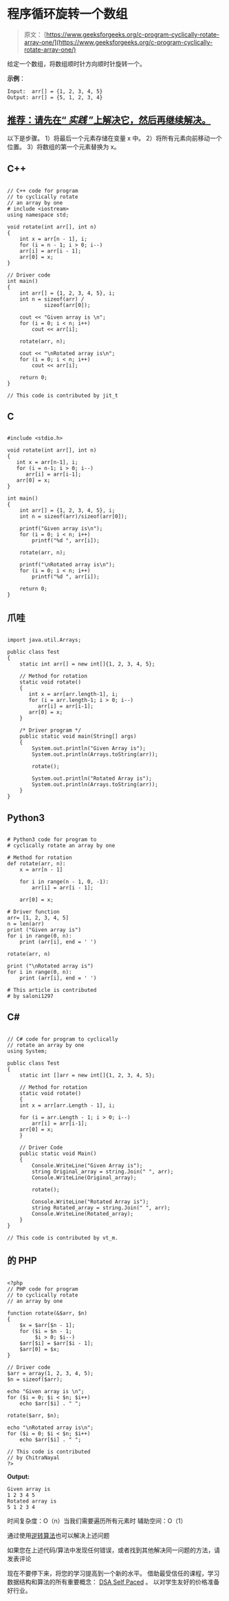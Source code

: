 # 程序循环旋转一个数组

> 原文： [https://www.geeksforgeeks.org/c-program-cyclically-rotate-array-one/](https://www.geeksforgeeks.org/c-program-cyclically-rotate-array-one/)

给定一个数组，将数组顺时针方向顺时针旋转一个。

**示例**：

```
Input:  arr[] = {1, 2, 3, 4, 5}
Output: arr[] = {5, 1, 2, 3, 4}

```

## [推荐：请先在“ ***<u>实践</u>*** ”上解决它，然后再继续解决。](https://practice.geeksforgeeks.org/problems/cyclically-rotate-an-array-by-one/0)

以下是步骤。
1）将最后一个元素存储在变量 x 中。
2）将所有元素向前移动一个位置。
3）将数组的第一个元素替换为 x。

## C++ 

```

// C++ code for program  
// to cyclically rotate 
// an array by one 
# include <iostream> 
using namespace std; 

void rotate(int arr[], int n) 
{ 
    int x = arr[n - 1], i; 
    for (i = n - 1; i > 0; i--) 
    arr[i] = arr[i - 1];  
    arr[0] = x; 
} 

// Driver code 
int main()  
{ 
    int arr[] = {1, 2, 3, 4, 5}, i; 
    int n = sizeof(arr) /  
            sizeof(arr[0]); 

    cout << "Given array is \n"; 
    for (i = 0; i < n; i++) 
        cout << arr[i]; 

    rotate(arr, n); 

    cout << "\nRotated array is\n"; 
    for (i = 0; i < n; i++) 
        cout << arr[i]; 

    return 0; 
} 

// This code is contributed by jit_t 

```

## C

```

#include <stdio.h> 

void rotate(int arr[], int n) 
{ 
   int x = arr[n-1], i; 
   for (i = n-1; i > 0; i--) 
      arr[i] = arr[i-1]; 
   arr[0] = x; 
} 

int main() 
{ 
    int arr[] = {1, 2, 3, 4, 5}, i; 
    int n = sizeof(arr)/sizeof(arr[0]); 

    printf("Given array is\n"); 
    for (i = 0; i < n; i++) 
        printf("%d ", arr[i]); 

    rotate(arr, n); 

    printf("\nRotated array is\n"); 
    for (i = 0; i < n; i++) 
        printf("%d ", arr[i]); 

    return 0; 
}

```

## 爪哇

```

import java.util.Arrays; 

public class Test 
{ 
    static int arr[] = new int[]{1, 2, 3, 4, 5}; 

    // Method for rotation 
    static void rotate() 
    { 
       int x = arr[arr.length-1], i; 
       for (i = arr.length-1; i > 0; i--) 
          arr[i] = arr[i-1]; 
       arr[0] = x; 
    } 

    /* Driver program */
    public static void main(String[] args)  
    { 
        System.out.println("Given Array is"); 
        System.out.println(Arrays.toString(arr)); 

        rotate(); 

        System.out.println("Rotated Array is"); 
        System.out.println(Arrays.toString(arr)); 
    } 
} 

```

## Python3

```

# Python3 code for program to  
# cyclically rotate an array by one 

# Method for rotation 
def rotate(arr, n): 
    x = arr[n - 1] 

    for i in range(n - 1, 0, -1): 
        arr[i] = arr[i - 1]; 

    arr[0] = x; 

# Driver function 
arr= [1, 2, 3, 4, 5] 
n = len(arr) 
print ("Given array is") 
for i in range(0, n): 
    print (arr[i], end = ' ') 

rotate(arr, n) 

print ("\nRotated array is") 
for i in range(0, n): 
    print (arr[i], end = ' ') 

# This article is contributed  
# by saloni1297 

```

## C# 

```

// C# code for program to cyclically 
// rotate an array by one 
using System; 

public class Test 
{ 
    static int []arr = new int[]{1, 2, 3, 4, 5}; 

    // Method for rotation 
    static void rotate() 
    { 
    int x = arr[arr.Length - 1], i; 

    for (i = arr.Length - 1; i > 0; i--) 
        arr[i] = arr[i-1]; 
    arr[0] = x; 
    } 

    // Driver Code 
    public static void Main()  
    { 
        Console.WriteLine("Given Array is"); 
        string Original_array = string.Join(" ", arr); 
        Console.WriteLine(Original_array); 

        rotate(); 

        Console.WriteLine("Rotated Array is"); 
        string Rotated_array = string.Join(" ", arr); 
        Console.WriteLine(Rotated_array); 
    } 
} 

// This code is contributed by vt_m. 

```

## 的 PHP

```

<?php 
// PHP code for program  
// to cyclically rotate 
// an array by one 

function rotate(&$arr, $n) 
{ 
    $x = $arr[$n - 1]; 
    for ($i = $n - 1; 
         $i > 0; $i--) 
    $arr[$i] = $arr[$i - 1];  
    $arr[0] = $x; 
} 

// Driver code 
$arr = array(1, 2, 3, 4, 5); 
$n = sizeof($arr); 

echo "Given array is \n"; 
for ($i = 0; $i < $n; $i++) 
    echo $arr[$i] . " "; 

rotate($arr, $n); 

echo "\nRotated array is\n"; 
for ($i = 0; $i < $n; $i++) 
    echo $arr[$i] . " "; 

// This code is contributed 
// by ChitraNayal 
?> 

```

**Output:**

```
Given array is
1 2 3 4 5
Rotated array is
5 1 2 3 4
```

时间复杂度：O（n）当我们需要遍历所有元素时
辅助空间：O（1）

通过使用[逆转算法](https://www.geeksforgeeks.org/program-for-array-rotation-continued-reversal-algorithm/)也可以解决上述问题

如果您在上述代码/算法中发现任何错误，或者找到其他解决同一问题的方法，请发表评论

现在不要停下来，将您的学习提高到一个新的水平。 借助最受信任的课程，学习数据结构和算法的所有重要概念： [DSA Self Paced](https://practice.geeksforgeeks.org/courses/dsa-self-paced?utm_source=geeksforgeeks&utm_medium=article&utm_campaign=gfg_article_dsa_content_bottom) 。 以对学生友好的价格准备好行业。